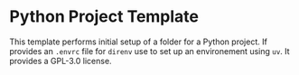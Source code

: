 # Python Project Template

This template performs initial setup of a folder for a Python
project. If provides an `.envrc` file for `direnv` use to set up
an environement using `uv`. It provides a GPL-3.0 license.
